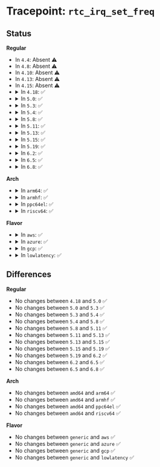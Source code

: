 # Tracepoint: <code>rtc_irq_set_freq</code>

## Status
<b>Regular</b>
<ul>
<li>
In <code>4.4</code>: Absent ⚠️
</li>
<li>
In <code>4.8</code>: Absent ⚠️
</li>
<li>
In <code>4.10</code>: Absent ⚠️
</li>
<li>
In <code>4.13</code>: Absent ⚠️
</li>
<li>
In <code>4.15</code>: Absent ⚠️
</li>
<li>
<details>
<summary>In <code>4.18</code>: ✅</summary>

Event:

```c
struct trace_event_raw_rtc_irq_set_freq {
    struct trace_entry ent;
    int freq;
    int err;
    char __data[0];
};
```
Function:

```c
void trace_event_raw_event_rtc_irq_set_freq(void *__data, int freq, int err);
```
</details>
</li>
<li>
<details>
<summary>In <code>5.0</code>: ✅</summary>

Event:

```c
struct trace_event_raw_rtc_irq_set_freq {
    struct trace_entry ent;
    int freq;
    int err;
    char __data[0];
};
```
Function:

```c
void trace_event_raw_event_rtc_irq_set_freq(void *__data, int freq, int err);
```
</details>
</li>
<li>
<details>
<summary>In <code>5.3</code>: ✅</summary>

Event:

```c
struct trace_event_raw_rtc_irq_set_freq {
    struct trace_entry ent;
    int freq;
    int err;
    char __data[0];
};
```
Function:

```c
void trace_event_raw_event_rtc_irq_set_freq(void *__data, int freq, int err);
```
</details>
</li>
<li>
<details>
<summary>In <code>5.4</code>: ✅</summary>

Event:

```c
struct trace_event_raw_rtc_irq_set_freq {
    struct trace_entry ent;
    int freq;
    int err;
    char __data[0];
};
```
Function:

```c
void trace_event_raw_event_rtc_irq_set_freq(void *__data, int freq, int err);
```
</details>
</li>
<li>
<details>
<summary>In <code>5.8</code>: ✅</summary>

Event:

```c
struct trace_event_raw_rtc_irq_set_freq {
    struct trace_entry ent;
    int freq;
    int err;
    char __data[0];
};
```
Function:

```c
void trace_event_raw_event_rtc_irq_set_freq(void *__data, int freq, int err);
```
</details>
</li>
<li>
<details>
<summary>In <code>5.11</code>: ✅</summary>

Event:

```c
struct trace_event_raw_rtc_irq_set_freq {
    struct trace_entry ent;
    int freq;
    int err;
    char __data[0];
};
```
Function:

```c
void trace_event_raw_event_rtc_irq_set_freq(void *__data, int freq, int err);
```
</details>
</li>
<li>
<details>
<summary>In <code>5.13</code>: ✅</summary>

Event:

```c
struct trace_event_raw_rtc_irq_set_freq {
    struct trace_entry ent;
    int freq;
    int err;
    char __data[0];
};
```
Function:

```c
void trace_event_raw_event_rtc_irq_set_freq(void *__data, int freq, int err);
```
</details>
</li>
<li>
<details>
<summary>In <code>5.15</code>: ✅</summary>

Event:

```c
struct trace_event_raw_rtc_irq_set_freq {
    struct trace_entry ent;
    int freq;
    int err;
    char __data[0];
};
```
Function:

```c
void trace_event_raw_event_rtc_irq_set_freq(void *__data, int freq, int err);
```
</details>
</li>
<li>
<details>
<summary>In <code>5.19</code>: ✅</summary>

Event:

```c
struct trace_event_raw_rtc_irq_set_freq {
    struct trace_entry ent;
    int freq;
    int err;
    char __data[0];
};
```
Function:

```c
void trace_event_raw_event_rtc_irq_set_freq(void *__data, int freq, int err);
```
</details>
</li>
<li>
<details>
<summary>In <code>6.2</code>: ✅</summary>

Event:

```c
struct trace_event_raw_rtc_irq_set_freq {
    struct trace_entry ent;
    int freq;
    int err;
    char __data[0];
};
```
Function:

```c
void trace_event_raw_event_rtc_irq_set_freq(void *__data, int freq, int err);
```
</details>
</li>
<li>
<details>
<summary>In <code>6.5</code>: ✅</summary>

Event:

```c
struct trace_event_raw_rtc_irq_set_freq {
    struct trace_entry ent;
    int freq;
    int err;
    char __data[0];
};
```
Function:

```c
void trace_event_raw_event_rtc_irq_set_freq(void *__data, int freq, int err);
```
</details>
</li>
<li>
<details>
<summary>In <code>6.8</code>: ✅</summary>

Event:

```c
struct trace_event_raw_rtc_irq_set_freq {
    struct trace_entry ent;
    int freq;
    int err;
    char __data[0];
};
```
Function:

```c
void trace_event_raw_event_rtc_irq_set_freq(void *__data, int freq, int err);
```
</details>
</li>
</ul>
<b>Arch</b>
<ul>
<li>
<details>
<summary>In <code>arm64</code>: ✅</summary>

Event:

```c
struct trace_event_raw_rtc_irq_set_freq {
    struct trace_entry ent;
    int freq;
    int err;
    char __data[0];
};
```
Function:

```c
void trace_event_raw_event_rtc_irq_set_freq(void *__data, int freq, int err);
```
</details>
</li>
<li>
<details>
<summary>In <code>armhf</code>: ✅</summary>

Event:

```c
struct trace_event_raw_rtc_irq_set_freq {
    struct trace_entry ent;
    int freq;
    int err;
    char __data[0];
};
```
Function:

```c
void trace_event_raw_event_rtc_irq_set_freq(void *__data, int freq, int err);
```
</details>
</li>
<li>
<details>
<summary>In <code>ppc64el</code>: ✅</summary>

Event:

```c
struct trace_event_raw_rtc_irq_set_freq {
    struct trace_entry ent;
    int freq;
    int err;
    char __data[0];
};
```
Function:

```c
void trace_event_raw_event_rtc_irq_set_freq(void *__data, int freq, int err);
```
</details>
</li>
<li>
<details>
<summary>In <code>riscv64</code>: ✅</summary>

Event:

```c
struct trace_event_raw_rtc_irq_set_freq {
    struct trace_entry ent;
    int freq;
    int err;
    char __data[0];
};
```
Function:

```c
void trace_event_raw_event_rtc_irq_set_freq(void *__data, int freq, int err);
```
</details>
</li>
</ul>
<b>Flavor</b>
<ul>
<li>
<details>
<summary>In <code>aws</code>: ✅</summary>

Event:

```c
struct trace_event_raw_rtc_irq_set_freq {
    struct trace_entry ent;
    int freq;
    int err;
    char __data[0];
};
```
Function:

```c
void trace_event_raw_event_rtc_irq_set_freq(void *__data, int freq, int err);
```
</details>
</li>
<li>
<details>
<summary>In <code>azure</code>: ✅</summary>

Event:

```c
struct trace_event_raw_rtc_irq_set_freq {
    struct trace_entry ent;
    int freq;
    int err;
    char __data[0];
};
```
Function:

```c
void trace_event_raw_event_rtc_irq_set_freq(void *__data, int freq, int err);
```
</details>
</li>
<li>
<details>
<summary>In <code>gcp</code>: ✅</summary>

Event:

```c
struct trace_event_raw_rtc_irq_set_freq {
    struct trace_entry ent;
    int freq;
    int err;
    char __data[0];
};
```
Function:

```c
void trace_event_raw_event_rtc_irq_set_freq(void *__data, int freq, int err);
```
</details>
</li>
<li>
<details>
<summary>In <code>lowlatency</code>: ✅</summary>

Event:

```c
struct trace_event_raw_rtc_irq_set_freq {
    struct trace_entry ent;
    int freq;
    int err;
    char __data[0];
};
```
Function:

```c
void trace_event_raw_event_rtc_irq_set_freq(void *__data, int freq, int err);
```
</details>
</li>
</ul>

## Differences
<b>Regular</b>
<ul>
<li>
No changes between <code>4.18</code> and <code>5.0</code> ✅
</li>
<li>
No changes between <code>5.0</code> and <code>5.3</code> ✅
</li>
<li>
No changes between <code>5.3</code> and <code>5.4</code> ✅
</li>
<li>
No changes between <code>5.4</code> and <code>5.8</code> ✅
</li>
<li>
No changes between <code>5.8</code> and <code>5.11</code> ✅
</li>
<li>
No changes between <code>5.11</code> and <code>5.13</code> ✅
</li>
<li>
No changes between <code>5.13</code> and <code>5.15</code> ✅
</li>
<li>
No changes between <code>5.15</code> and <code>5.19</code> ✅
</li>
<li>
No changes between <code>5.19</code> and <code>6.2</code> ✅
</li>
<li>
No changes between <code>6.2</code> and <code>6.5</code> ✅
</li>
<li>
No changes between <code>6.5</code> and <code>6.8</code> ✅
</li>
</ul>
<b>Arch</b>
<ul>
<li>
No changes between <code>amd64</code> and <code>arm64</code> ✅
</li>
<li>
No changes between <code>amd64</code> and <code>armhf</code> ✅
</li>
<li>
No changes between <code>amd64</code> and <code>ppc64el</code> ✅
</li>
<li>
No changes between <code>amd64</code> and <code>riscv64</code> ✅
</li>
</ul>
<b>Flavor</b>
<ul>
<li>
No changes between <code>generic</code> and <code>aws</code> ✅
</li>
<li>
No changes between <code>generic</code> and <code>azure</code> ✅
</li>
<li>
No changes between <code>generic</code> and <code>gcp</code> ✅
</li>
<li>
No changes between <code>generic</code> and <code>lowlatency</code> ✅
</li>
</ul>
